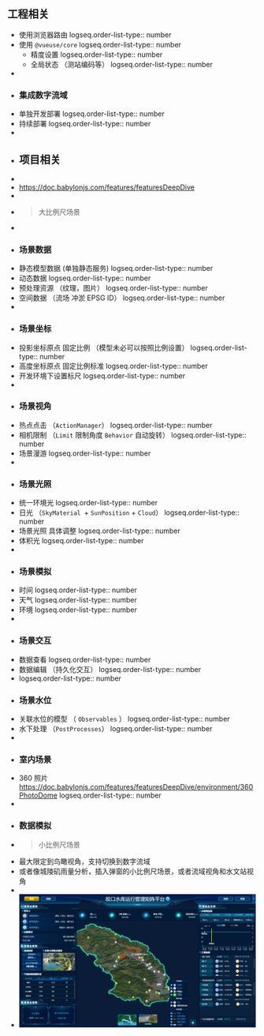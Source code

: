 ## 工程相关
- 使用浏览器路由
  logseq.order-list-type:: number
- 使用 `@vueuse/core`
  logseq.order-list-type:: number
	- 精度设置
	  logseq.order-list-type:: number
	- 全局状态 （测站编码等）
	  logseq.order-list-type:: number
-
- ### 集成数字流域
- 单独开发部署
  logseq.order-list-type:: number
- 持续部署
  logseq.order-list-type:: number
-
- ## 项目相关
-
- https://doc.babylonjs.com/features/featuresDeepDive
-
- > 大比例尺场景
-
- ### 场景数据
- 静态模型数据 (单独静态服务)
  logseq.order-list-type:: number
- 动态数据
  logseq.order-list-type:: number
- 预处理资源 （纹理，图片）
  logseq.order-list-type:: number
- 空间数据 （流场 冲淤 EPSG ID）
  logseq.order-list-type:: number
-
- ### 场景坐标
- 投影坐标原点 固定比例 （模型未必可以按照比例设置）
  logseq.order-list-type:: number
- 高度坐标原点 固定比例标准
  logseq.order-list-type:: number
- 开发环境下设置标尺
  logseq.order-list-type:: number
-
- ### 场景视角
- 热点点击  （`ActionManager`）
  logseq.order-list-type:: number
- 相机限制  （`Limit` 限制角度 `Behavior` 自动旋转）
  logseq.order-list-type:: number
- 场景漫游
  logseq.order-list-type:: number
-
- ### 场景光照
- 统一环境光
  logseq.order-list-type:: number
- 日光 （`SkyMaterial `+ `SunPosition` + `Cloud`）
  logseq.order-list-type:: number
- 场景光照 具体调整
  logseq.order-list-type:: number
- 体积光
  logseq.order-list-type:: number
-
- ### 场景模拟
- 时间
  logseq.order-list-type:: number
- 天气
  logseq.order-list-type:: number
- 环境
  logseq.order-list-type:: number
-
- ### 场景交互
- 数据查看
  logseq.order-list-type:: number
- 数据编辑 （持久化交互）
  logseq.order-list-type:: number
- logseq.order-list-type:: number
- ### 场景水位
- 关联水位的模型 （ `Observables` ）
  logseq.order-list-type:: number
- 水下处理 （`PostProcesses`）
  logseq.order-list-type:: number
-
- ### 室内场景
- 360 照片 https://doc.babylonjs.com/features/featuresDeepDive/environment/360PhotoDome
  logseq.order-list-type:: number
-
- ### 数据模拟
- > 小比例尺场景
- 最大限定到鸟瞰视角，支持切换到数字流域
- 或者像城陵矶雨量分析，插入弹窗的小比例尺场景，或者流域视角和水文站视角
-
- ![504a5d020fb058558a6db26ce10df49d.png](../assets/504a5d020fb058558a6db26ce10df49d_1720666017651_0.png)